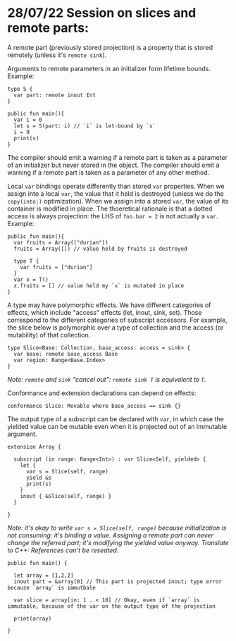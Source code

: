 # 28/07/22 Session on slices and remote parts:

A remote part (previously stored projection) is a property that is stored remotely (unless it's `remote sink`).

Arguments to remote parameters in an initializer form lifetime bounds.
Example:

```
type S {
  var part: remote inout Int
}

public fun main(){
  var i = 0
  let s = S(part: i) // `i` is let-bound by `s`
  i = 9
  print(s)
}
```

The compiler should emit a warning if a remote part is taken as a parameter of an initializer but never stored in the object.
The compiler should emit a warning if a remote part is taken as a parameter of any other method.

Local `var` bindings operate differently than stored `var` properties.
When we assign into a local `var`, the value that it held is destroyed (unless we do the `copy(into:)` optimization).
When we assign into a stored `var`, the value of its container is modified in place.
The thoeretical rationale is that a dotted access is always projection: the LHS of `foo.bar = 2` is not actually a `var`.
Example:

```
public fun main(){
  var fruits = Array(["durian"])
  fruits = Array([]) // value held by fruits is destroyed

  type T {
    var fruits = ["durian"]
  }
  var x = T()
  x.fruits = [] // value held my `x` is mutated in place
}
```

A type may have polymorphic effects.
We have different categories of effects, which include "access" effects (let, inout, sink, set).
Those correspond to the different categories of subscript accessors.
For example, the slice below is polymorphic over a type of collection and the access (or mutability) of that collection.

```
type Slice<Base: Collection, base_access: access = sink> {
  var base: remote base_access Base
  var region: Range<Base.Index>
}
```

*Note: `remote` and `sink` "cancel out": `remote sink T` is equivalent to `T`.*

Conformance and extension declarations can depend on effects:

```
conformance Slice: Movable where base_access == sink {}
```

The output type of a subscript can be declared with `var`, in which case the yielded value can be mutable even when it is projected out of an immutable argument.

```
extension Array {

  subscript (in range: Range<Int>) : var Slice<Self, yielded> {
    let {
      var s = Slice(self, range)
      yield &s
      print(s)
    }
    inout { &Slice(self, range) }
  }

}
```

*Note: it's okay to write `var s = Slice(self, range)` because initialization is not consuming: it's binding a value.*
*Assigning a remote part can never change the referred part; it's modifying the yielded value anyway.*
*Translate to C++: References can't be reseated.*

```
public fun main() {

  let array = [1,2,2]
  inout part = &array[0] // This part is projected inout; type error because `array` is immutbale
  
  var slice = array[in: 1 ..< 10] // Okay, even if `array` is immutable, because of the var on the output type of the projection

  print(array)

}
```
